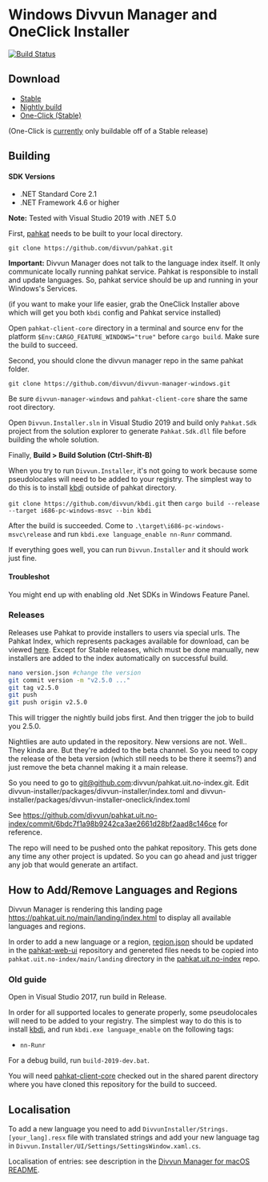 # Windows Divvun Manager and OneClick Installer

[![Build Status](https://divvun-tc.giellalt.org/api/github/v1/repository/divvun/divvun-installer-windows/main/badge.svg)](https://divvun-tc.giellalt.org/api/github/v1/repository/divvun/divvun-installer-windows/main/latest)

## Download

- [Stable](https://pahkat.uit.no/divvun-installer/download/divvun-installer?platform=windows)
- [Nightly build](https://pahkat.uit.no/divvun-installer/download/divvun-installer?channel=nightly&platform=windows)
- [One-Click (Stable)](https://pahkat.uit.no/divvun-installer/download/divvun-installer-oneclick?platform=windows)

(One-Click is [currently](https://github.com/divvun/pahkat.uit.no-index/blob/main/oneclick.json#L2) only buildable off of a Stable release)

## Building

#### SDK Versions

- .NET Standard Core 2.1
- .NET Framework 4.6 or higher

**Note:** Tested with Visual Studio 2019 with .NET 5.0

First, [pahkat](https://github.com/divvun/pahkat) needs to be built to your local directory.

`git clone https://github.com/divvun/pahkat.git`

**Important:** Divvun Manager does not talk to the language index itself. It only communicate locally running pahkat service. Pahkat is responsible to install and update languages. So, pahkat service should be up and running in your Windows's Services.

(if you want to make your life easier, grab the OneClick Installer above which will get you both `kbdi` config and Pahkat service installed)

Open `pahkat-client-core` directory in a terminal and source env for the platform `$Env:CARGO_FEATURE_WINDOWS="true"` before `cargo build`. Make sure the build to succeed.

Second, you should clone the divvun manager repo in the same pahkat folder.

`git clone https://github.com/divvun/divvun-manager-windows.git`

Be sure `divvun-manager-windows` and `pahkat-client-core` share the same root directory.

Open `Divvun.Installer.sln` in Visual Studio 2019 and build only `Pahkat.Sdk` project from the solution explorer to generate `Pahkat.Sdk.dll` file before building the whole solution.

Finally, **Build > Build Solution (Ctrl-Shift-B)**

When you try to run `Divvun.Installer`, it's not going to work because some pseudolocales will need to be added to your registry. The simplest way to do this is to install [kbdi](https://github.com/divvun/kbdi) outside of pahkat directory.

`git clone https://github.com/divvun/kbdi.git` then `cargo build --release --target i686-pc-windows-msvc --bin kbdi`

After the build is succeeded. Come to `.\target\i686-pc-windows-msvc\release` and run `kbdi.exe language_enable nn-Runr` command.

If everything goes well, you can run `Divvun.Installer` and it should work just fine.

#### Troubleshot

You might end up with enabling old .Net SDKs in Windows Feature Panel.

### Releases

Releases use Pahkat to provide installers to users via special urls. The Pahkat Index, which represents packages available for download, can be viewed [here](https://github.com/divvun/pahkat.uit.no-index). Except for Stable releases, which must be done manually, new installers are added to the index automatically on successful build.


```sh
nano version.json #change the version
git commit version -m "v2.5.0 ..." 
git tag v2.5.0
git push
git push origin v2.5.0
```

This will trigger the nightly build jobs first. And then trigger the job to build you 2.5.0.

Nightlies are auto updated in the repository. New versions are not. Well.. They kinda are. But they're added to the beta channel. So you need to copy the release of the beta version (which still needs to be there it seems?) and just remove the beta channel making it a main release.

 So you need to go to git@github.com:divvun/pahkat.uit.no-index.git. Edit divvun-installer/packages/divvun-installer/index.toml and divvun-installer/packages/divvun-installer-oneclick/index.toml

See https://github.com/divvun/pahkat.uit.no-index/commit/6bdc7f1a98b9242ca3ae2661d28bf2aad8c146ce for reference.

The repo will need to be pushed onto the pahkat repository. This gets done any time any other project is updated. So you can go ahead and just trigger any job that would generate an artifact. 


## How to Add/Remove Languages and Regions

Divvun Manager is rendering this landing page https://pahkat.uit.no/main/landing/index.html to display all available languages and regions.

In order to add a new language or a region, [region.json](https://github.com/divvun/pahkat-web-ui/blob/master/public/regions.json) should be updated in the [pahkat-web-ui](https://github.com/divvun/pahkat-web-ui) repository and genereted files needs to be copied into `pahkat.uit.no-index/main/landing` directory in the [pahkat.uit.no-index](https://github.com/divvun/pahkat.uit.no-index) repo.


### Old guide

Open in Visual Studio 2017, run build in Release.

In order for all supported locales to generate properly, some pseudolocales
will need to be added to your registry. The simplest way to do this
is to install [kbdi](https://github.com/divvun/kbdi), and run
`kbdi.exe language_enable` on the following tags:

- `nn-Runr`

For a debug build, run `build-2019-dev.bat`.

You will need [pahkat-client-core](https://github.com/divvun/pahkat-client-core) checked out in the shared parent directory where you have cloned this repository for the build to succeed.

## Localisation

To add a new language you need to add `DivvunInstaller/Strings.[your_lang].resx` file with translated strings and add your new language tag in `Divvun.Installer/UI/Settings/SettingsWindow.xaml.cs`.

Localisation of entries: see description in the
[Divvun Manager for macOS README](https://github.com/divvun/divvun-manager-macos#generating-localisations).
